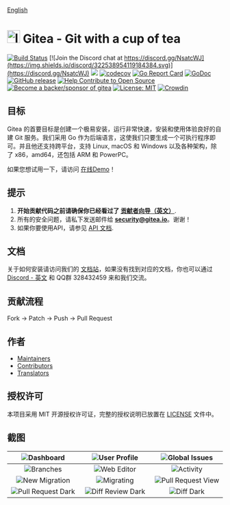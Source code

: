 [English](README.md)

<h1> <img src="public/img/gitea-192.png" alt="logo" width="30" height="30"> Gitea - Git with a cup of tea</h1>

[![Build Status](https://drone.gitea.io/api/badges/go-gitea/gitea/status.svg)](https://drone.gitea.io/go-gitea/gitea)
[![Join the Discord chat at https://discord.gg/NsatcWJ](https://img.shields.io/discord/322538954119184384.svg)](https://discord.gg/NsatcWJ)
[![](https://images.microbadger.com/badges/image/gitea/gitea.svg)](https://microbadger.com/images/gitea/gitea "Get your own image badge on microbadger.com")
[![codecov](https://codecov.io/gh/go-gitea/gitea/branch/master/graph/badge.svg)](https://codecov.io/gh/go-gitea/gitea)
[![Go Report Card](https://goreportcard.com/badge/code.gitea.io/gitea)](https://goreportcard.com/report/code.gitea.io/gitea)
[![GoDoc](https://godoc.org/code.gitea.io/gitea?status.svg)](https://godoc.org/code.gitea.io/gitea)
[![GitHub release](https://img.shields.io/github/release/go-gitea/gitea.svg)](https://github.com/go-gitea/gitea/releases/latest)
[![Help Contribute to Open Source](https://www.codetriage.com/go-gitea/gitea/badges/users.svg)](https://www.codetriage.com/go-gitea/gitea)
[![Become a backer/sponsor of gitea](https://opencollective.com/gitea/tiers/backers/badge.svg?label=backers&color=brightgreen)](https://opencollective.com/gitea)
[![License: MIT](https://img.shields.io/badge/License-MIT-blue.svg)](https://opensource.org/licenses/MIT)
[![Crowdin](https://badges.crowdin.net/gitea/localized.svg)](https://crowdin.com/project/gitea)

## 目标

Gitea 的首要目标是创建一个极易安装，运行非常快速，安装和使用体验良好的自建 Git 服务。我们采用 Go 作为后端语言，这使我们只要生成一个可执行程序即可。并且他还支持跨平台，支持 Linux, macOS 和 Windows 以及各种架构，除了 x86，amd64，还包括 ARM 和 PowerPC。

如果您想试用一下，请访问 [在线Demo](https://try.gitea.io/)！

## 提示

1. **开始贡献代码之前请确保你已经看过了 [贡献者向导（英文）](CONTRIBUTING.md)**.
2. 所有的安全问题，请私下发送邮件给 **security@gitea.io**。谢谢！
3. 如果你要使用API，请参见 [API 文档](https://godoc.org/code.gitea.io/sdk/gitea).

## 文档

关于如何安装请访问我们的 [文档站](https://docs.gitea.io/zh-cn/)，如果没有找到对应的文档，你也可以通过 [Discord - 英文](https://discord.gg/gitea) 和 QQ群 328432459 来和我们交流。

## 贡献流程

Fork -> Patch -> Push -> Pull Request

## 作者

* [Maintainers](https://github.com/orgs/go-gitea/people)
* [Contributors](https://github.com/go-gitea/gitea/graphs/contributors)
* [Translators](options/locale/TRANSLATORS)

## 授权许可

本项目采用 MIT 开源授权许可证，完整的授权说明已放置在 [LICENSE](https://github.com/go-gitea/gitea/blob/master/LICENSE) 文件中。

## 截图

|![Dashboard](https://dl.gitea.io/screenshots/home_timeline.png)|![User Profile](https://dl.gitea.io/screenshots/user_profile.png)|![Global Issues](https://dl.gitea.io/screenshots/global_issues.png)|
|:---:|:---:|:---:|
|![Branches](https://dl.gitea.io/screenshots/branches.png)|![Web Editor](https://dl.gitea.io/screenshots/web_editor.png)|![Activity](https://dl.gitea.io/screenshots/activity.png)|
|![New Migration](https://dl.gitea.io/screenshots/migration.png)|![Migrating](https://dl.gitea.io/screenshots/migration.gif)|![Pull Request View](https://image.ibb.co/e02dSb/6.png)
![Pull Request Dark](https://dl.gitea.io/screenshots/pull_requests_dark.png)|![Diff Review Dark](https://dl.gitea.io/screenshots/review_dark.png)|![Diff Dark](https://dl.gitea.io/screenshots/diff_dark.png)|

<style>
table th:first-of-type {
    width: 33%;
}
table th:nth-of-type(2) {
    width: 33%;
}
table th:nth-of-type(3) {
    width: 33%;
}
</style>
